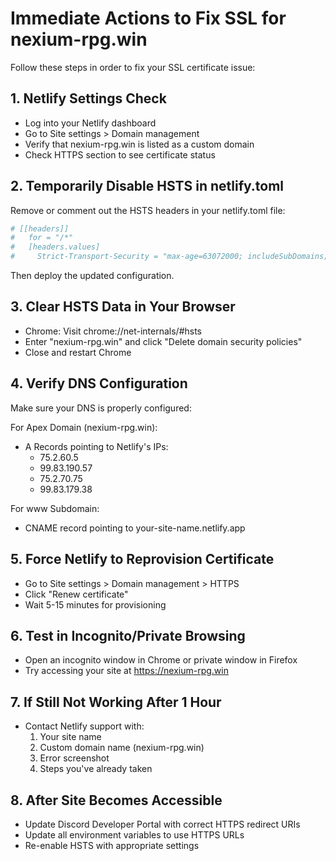 # Immediate Actions to Fix SSL for nexium-rpg.win

Follow these steps in order to fix your SSL certificate issue:

## 1. Netlify Settings Check

- Log into your Netlify dashboard
- Go to Site settings > Domain management
- Verify that nexium-rpg.win is listed as a custom domain
- Check HTTPS section to see certificate status

## 2. Temporarily Disable HSTS in netlify.toml

Remove or comment out the HSTS headers in your netlify.toml file:

```toml
# [[headers]]
#   for = "/*"
#   [headers.values]
#     Strict-Transport-Security = "max-age=63072000; includeSubDomains; preload"
```

Then deploy the updated configuration.

## 3. Clear HSTS Data in Your Browser

- Chrome: Visit chrome://net-internals/#hsts
- Enter "nexium-rpg.win" and click "Delete domain security policies"
- Close and restart Chrome

## 4. Verify DNS Configuration

Make sure your DNS is properly configured:

For Apex Domain (nexium-rpg.win):
- A Records pointing to Netlify's IPs:
  - 75.2.60.5
  - 99.83.190.57
  - 75.2.70.75
  - 99.83.179.38

For www Subdomain:
- CNAME record pointing to your-site-name.netlify.app

## 5. Force Netlify to Reprovision Certificate

- Go to Site settings > Domain management > HTTPS
- Click "Renew certificate"
- Wait 5-15 minutes for provisioning

## 6. Test in Incognito/Private Browsing

- Open an incognito window in Chrome or private window in Firefox
- Try accessing your site at https://nexium-rpg.win

## 7. If Still Not Working After 1 Hour

- Contact Netlify support with:
  1. Your site name
  2. Custom domain name (nexium-rpg.win)
  3. Error screenshot
  4. Steps you've already taken

## 8. After Site Becomes Accessible

- Update Discord Developer Portal with correct HTTPS redirect URIs
- Update all environment variables to use HTTPS URLs
- Re-enable HSTS with appropriate settings

